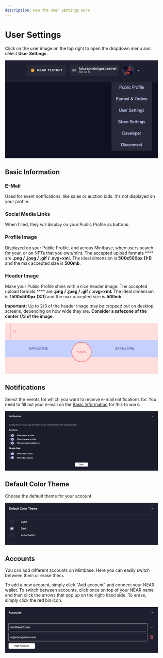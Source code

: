 ```yaml
---
description: How the User Settings work
---
```


# User Settings

Click on the user image on the top right to open the dropdown menu and select **User Settings.**

![](<../../.gitbook/assets/Screenshot 2022-04-12 at 15.24.37.png>)

## Basic Information

### E-Mail

Used for event notifications, like sales or auction bids. It's not displayed on your profile.



### Social Media Links

When filled, they will display on your Public Profile as buttons.



### Profile Image

Displayed on your Public Profile, and across Mintbase, when users search for your, or on NFTs that you own/mint. The accepted upload formats **** are **.png / .jpeg / .gif / .svg+xml.** The ideal dimension is **500x500px (1:1)** and the max accepted size is **500mb**.



### Header Image

Make your Public Profile shine with a nice header image. The accepted upload formats **** are **.png / .jpeg / .gif / .svg+xml.** The ideal dimension is **1500x500px (3:1)** and the max accepted size is **500mb**.

**Important:** Up to 2/3 of the header image may be cropped out on desktop screens, depending on how wide they are. **Consider a safezone of the center 1/3 of the image.**

![Safezone for header images](../../.gitbook/assets/mintbase-header-safezone.png)



## Notifications

Select the events for which you want to receive e-mail notifications for. You need to fill out your e-mail on the [Basic Information](user-settings.md#basic-information) for this to work.

![Notifications sections in the User Settings page](<../../.gitbook/assets/Screenshot 2022-06-23 at 15.17.12.png>)



## Default Color Theme

Choose the default theme for your account.

![Color theme section in the User Settings page](<../../.gitbook/assets/Screenshot 2022-08-01 at 12.59.42.png>)

## Accounts

You can add different accounts on Mintbase. Here you can easily switch between them or erase them.&#x20;

To add a new account, simply click "Add account" and connect your NEAR wallet. To switch between accounts, click once on top of your NEAR name and then click the arrows that pop up on the right-hand side. To erase, simply click the red bin icon.&#x20;

![Accounts section in the User Settings page](<../../.gitbook/assets/Screenshot 2022-08-01 at 13.01.41.png>)
